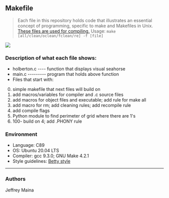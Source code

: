 ## Makefile
> Each file in this repository holds code that illustrates an essential concept of programming,
> specific to make and Makefiles in Unix. [These files are used for compiling.](https://github.com/holbertonschool/0x1B.c) Usage: ```make [all/clean/oclean/fclean/re] -f [file]```

![](https://image.ibb.co/b7X82y/Capture.png)

### Description of what each file shows:
* holberton.c ---- function that displays visual seahorse
* main.c --------- program that holds above function
* Files that start with:
0. simple makefile that next files will build on
1. add macros/variables for compiler and .c source files
2. add macros for object files and executable; add rule for make all
3. add macro for rm; add cleaning rules; add recompile rule
4. add compile flags
5. Python module to find perimeter of grid where there are 1's
100. 100- build on 4; add .PHONY rule

### Environment
* Language: C89
* OS: Ubuntu 20.04 LTS
* Compiler: gcc 9.3.0; GNU Make 4.2.1
* Style guidelines: [Betty style](https://github.com/holbertonschool/Betty/wiki)
---
### Authors
Jeffrey Maina


